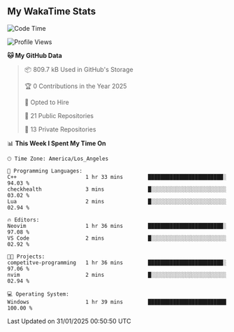 ## My WakaTime Stats
<!--START_SECTION:waka-->
![Code Time](http://img.shields.io/badge/Code%20Time-203%20hrs%202%20mins-blue)

![Profile Views](http://img.shields.io/badge/Profile%20Views-0-blue)

**🐱 My GitHub Data** 

> 📦 809.7 kB Used in GitHub's Storage 
 > 
> 🏆 0 Contributions in the Year 2025
 > 
> 💼 Opted to Hire
 > 
> 📜 21 Public Repositories 
 > 
> 🔑 13 Private Repositories 
 > 
📊 **This Week I Spent My Time On** 

```text
🕑︎ Time Zone: America/Los_Angeles

💬 Programming Languages: 
C++                      1 hr 33 mins        ████████████████████████░   94.03 % 
checkhealth              3 mins              █░░░░░░░░░░░░░░░░░░░░░░░░   03.02 % 
Lua                      2 mins              █░░░░░░░░░░░░░░░░░░░░░░░░   02.94 % 

🔥 Editors: 
Neovim                   1 hr 36 mins        ████████████████████████░   97.08 % 
VS Code                  2 mins              █░░░░░░░░░░░░░░░░░░░░░░░░   02.92 % 

🐱‍💻 Projects: 
competitve-programming   1 hr 36 mins        ████████████████████████░   97.06 % 
nvim                     2 mins              █░░░░░░░░░░░░░░░░░░░░░░░░   02.94 % 

💻 Operating System: 
Windows                  1 hr 39 mins        █████████████████████████   100.00 % 
```


 Last Updated on 31/01/2025 00:50:50 UTC
<!--END_SECTION:waka-->
